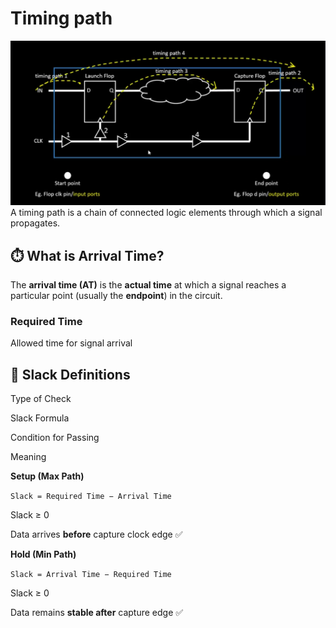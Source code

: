 # Timing path 
![Timing Path Diagram](images/timingpath.png)
A timing path is a chain of connected logic elements through which a signal propagates.

## ⏱️ What is Arrival Time?

The **arrival time (AT)** is the **actual time** at which a signal reaches a particular point (usually the **endpoint**) in the circuit.

### Required Time 
Allowed time for signal arrival

## 🧮 Slack Definitions

Type of Check

Slack Formula

Condition for Passing

Meaning

**Setup (Max Path)**

`Slack = Required Time − Arrival Time`

Slack ≥ 0

Data arrives **before** capture clock edge ✅

**Hold (Min Path)**

`Slack = Arrival Time − Required Time`

Slack ≥ 0

Data remains **stable after** capture edge ✅
